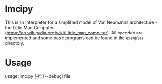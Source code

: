 # lmcipy

This is an interpreter for a simplified model of Von Neumanns architecture - the Little Man Computer (https://en.wikipedia.org/wiki/Little_man_computer). All opcodes are implemented and some basic programs can be found in the `examples` directory.

Usage
=====

usage: lmc.py [-h] [--debug] file
